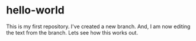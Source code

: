 # hello-world
This is my first repository. I've created a new branch. And, I am now editing the text from the branch. Lets see how this works out.
